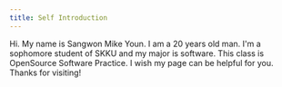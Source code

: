 ```yaml
---
title: Self Introduction
---
```

Hi. My name is Sangwon Mike Youn. I am a 20 years old man. I'm a sophomore student of SKKU and my major is software. This class is OpenSource Software Practice. I wish my page can be helpful for you. Thanks for visiting!

